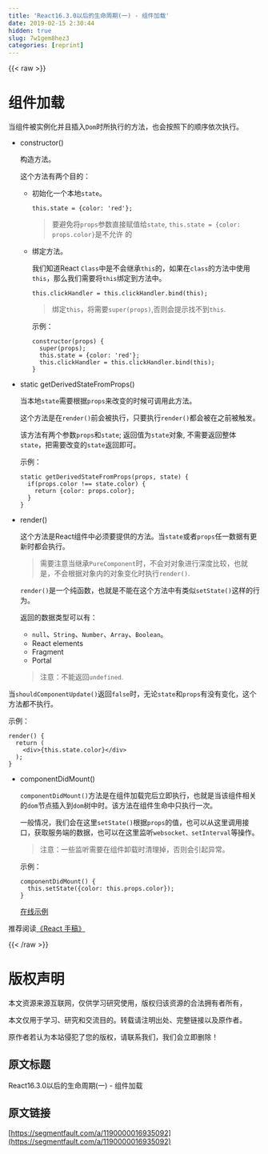 ```yaml
---
title: 'React16.3.0以后的生命周期(一) - 组件加载' 
date: 2019-02-15 2:30:44
hidden: true
slug: 7w1gem8hez3
categories: [reprint]
---
```


{{< raw >}}

                    
<h1 id="articleHeader0">组件加载</h1>
<p>当组件被实例化并且插入<code>Dom</code>时所执行的方法，也会按照下的顺序依次执行。</p>
<ul>
<li>
<p>constructor()</p>
<p>构造方法。</p>
<p>这个方法有两个目的：</p>
<ul>
<li>
<p>初始化一个本地<code>state</code>。</p>
<div class="widget-codetool" style="display:none;">
      <div class="widget-codetool--inner">
      <span class="selectCode code-tool" data-toggle="tooltip" data-placement="top" title="" data-original-title="全选"></span>
      <span type="button" class="copyCode code-tool" data-toggle="tooltip" data-placement="top" data-clipboard-text="this.state = {color: 'red'};" title="" data-original-title="复制"></span>
      <span type="button" class="saveToNote code-tool" data-toggle="tooltip" data-placement="top" title="" data-original-title="放进笔记"></span>
      </div>
      </div><pre class="hljs pf"><code class="jsx" style="word-break: break-word; white-space: initial;">this.<span class="hljs-keyword">state</span> = {color: 'red'};</code></pre>
<blockquote>要避免将<code>props</code>参数直接赋值给<code>state</code>, <code>this.state = {color: props.color}</code>是不允许 的</blockquote>
</li>
<li>
<p>绑定方法。</p>
<p>我们知道React <code>Class</code>中是不会继承<code>this</code>的，如果在<code>class</code>的方法中使用<code>this</code>，那么我们需要将<code>this</code>绑定到方法中。</p>
<div class="widget-codetool" style="display:none;">
      <div class="widget-codetool--inner">
      <span class="selectCode code-tool" data-toggle="tooltip" data-placement="top" title="" data-original-title="全选"></span>
      <span type="button" class="copyCode code-tool" data-toggle="tooltip" data-placement="top" data-clipboard-text="this.clickHandler = this.clickHandler.bind(this);" title="" data-original-title="复制"></span>
      <span type="button" class="saveToNote code-tool" data-toggle="tooltip" data-placement="top" title="" data-original-title="放进笔记"></span>
      </div>
      </div><pre class="hljs kotlin"><code class="jsx" style="word-break: break-word; white-space: initial;"><span class="hljs-keyword">this</span>.clickHandler = <span class="hljs-keyword">this</span>.clickHandler.bind(<span class="hljs-keyword">this</span>);</code></pre>
<blockquote>绑定<code>this</code>，将需要<code>super(props)</code>,否则会提示找不到<code>this</code>.</blockquote>
<p>示例：</p>
<div class="widget-codetool" style="display:none;">
      <div class="widget-codetool--inner">
      <span class="selectCode code-tool" data-toggle="tooltip" data-placement="top" title="" data-original-title="全选"></span>
      <span type="button" class="copyCode code-tool" data-toggle="tooltip" data-placement="top" data-clipboard-text="constructor(props) {
  super(props);
  this.state = {color: 'red'};
  this.clickHandler = this.clickHandler.bind(this);
}" title="" data-original-title="复制"></span>
      <span type="button" class="saveToNote code-tool" data-toggle="tooltip" data-placement="top" title="" data-original-title="放进笔记"></span>
      </div>
      </div><pre class="hljs delphi"><code class="jsx"><span class="hljs-function"><span class="hljs-keyword">constructor</span><span class="hljs-params">(props)</span> <span class="hljs-comment">{
  super(props);
  this.state = {color: 'red'}</span>;</span>
  this.clickHandler = this.clickHandler.bind(this);
}</code></pre>
</li>
</ul>
</li>
<li>
<p>static getDerivedStateFromProps()</p>
<p>当本地<code>state</code>需要根据<code>props</code>来改变的时候可调用此方法。</p>
<p>这个方法是在<code>render()</code>前会被执行，只要执行<code>render()</code>都会被在之前被触发。</p>
<p>该方法有两个参数<code>props</code>和<code>state</code>; 返回值为<code>state</code>对象, 不需要返回整体<code>state</code>，把需要改变的<code>state</code>返回即可。</p>
<p>示例：</p>
<div class="widget-codetool" style="display:none;">
      <div class="widget-codetool--inner">
      <span class="selectCode code-tool" data-toggle="tooltip" data-placement="top" title="" data-original-title="全选"></span>
      <span type="button" class="copyCode code-tool" data-toggle="tooltip" data-placement="top" data-clipboard-text="static getDerivedStateFromProps(props, state) {
  if(props.color !== state.color) {
    return {color: props.color};
  }
}" title="" data-original-title="复制"></span>
      <span type="button" class="saveToNote code-tool" data-toggle="tooltip" data-placement="top" title="" data-original-title="放进笔记"></span>
      </div>
      </div><pre class="hljs pf"><code class="jsx">static getDerivedStateFromProps(props, <span class="hljs-keyword">state</span>) {
  if(props.color !== <span class="hljs-keyword">state</span>.color) {
    return {color: props.color};
  }
}</code></pre>
</li>
<li>
<p>render()</p>
<p>这个方法是React组件中必须要提供的方法。当<code>state</code>或者<code>props</code>任一数据有更新时都会执行。</p>
<blockquote>需要注意当继承<code>PureComponent</code>时，不会对对象进行深度比较，也就是，不会根据对象内的对象变化时执行<code>render()</code>.</blockquote>
<p><code>render()</code>是一个纯函数，也就是不能在这个方法中有类似<code>setState()</code>这样的行为。</p>
<p>返回的数据类型可以有：</p>
<ul>
<li>
<code>null</code>、<code>String</code>、<code>Number</code>、<code>Array</code>、<code>Boolean</code>。</li>
<li>React elements</li>
<li>Fragment</li>
<li>Portal</li>
</ul>
<blockquote>注意：不能返回<code>undefined</code>.</blockquote>
</li>
</ul>
<p>当<code>shouldComponentUpdate()</code>返回<code>false</code>时，无论<code>state</code>和<code>props</code>有没有变化，这个方法都不执行。</p>
<p>示例：</p>
<div class="widget-codetool" style="display:none;">
      <div class="widget-codetool--inner">
      <span class="selectCode code-tool" data-toggle="tooltip" data-placement="top" title="" data-original-title="全选"></span>
      <span type="button" class="copyCode code-tool" data-toggle="tooltip" data-placement="top" data-clipboard-text="render() {
  return (
    <div>{this.state.color}</div>
  );
}" title="" data-original-title="复制"></span>
      <span type="button" class="saveToNote code-tool" data-toggle="tooltip" data-placement="top" title="" data-original-title="放进笔记"></span>
      </div>
      </div><pre class="hljs pf"><code class="jsx">render() {
  return (
    <span class="hljs-variable">&lt;div&gt;</span>{this.<span class="hljs-keyword">state</span>.color}&lt;/div&gt;
  );
}</code></pre>
<ul><li>
<p>componentDidMount()</p>
<p><code>componentDidMount()</code>方法是在组件加载完后立即执行，也就是当该组件相关的<code>dom</code>节点插入到<code>dom</code>树中时。该方法在组件生命中只执行一次。</p>
<p>一般情况，我们会在这里<code>setState()</code>根据<code>props</code>的值，也可以从这里调用接口，获取服务端的数据，也可以在这里监听<code>websocket、setInterval</code>等操作。</p>
<blockquote>注意：一些监听需要在组件卸载时清理掉，否则会引起异常。</blockquote>
<p>示例：</p>
<div class="widget-codetool" style="display:none;">
      <div class="widget-codetool--inner">
      <span class="selectCode code-tool" data-toggle="tooltip" data-placement="top" title="" data-original-title="全选"></span>
      <span type="button" class="copyCode code-tool" data-toggle="tooltip" data-placement="top" data-clipboard-text="componentDidMount() {
  this.setState({color: this.props.color});
}" title="" data-original-title="复制"></span>
      <span type="button" class="saveToNote code-tool" data-toggle="tooltip" data-placement="top" title="" data-original-title="放进笔记"></span>
      </div>
      </div><pre class="hljs kotlin"><code class="jsx">componentDidMount() {
  <span class="hljs-keyword">this</span>.setState({color: <span class="hljs-keyword">this</span>.props.color});
}</code></pre>
<p><a href="https://codesandbox.io/s/8lkpy76158" rel="nofollow noreferrer" target="_blank">在线示例</a></p>
</li></ul>
<p>推荐阅读<a href="https://kairi1227.github.io/" rel="nofollow noreferrer" target="_blank">《React 手稿》</a></p>

                
{{< /raw >}}

# 版权声明
本文资源来源互联网，仅供学习研究使用，版权归该资源的合法拥有者所有，

本文仅用于学习、研究和交流目的。转载请注明出处、完整链接以及原作者。

原作者若认为本站侵犯了您的版权，请联系我们，我们会立即删除！

## 原文标题
React16.3.0以后的生命周期(一) - 组件加载

## 原文链接
[https://segmentfault.com/a/1190000016935092](https://segmentfault.com/a/1190000016935092)

